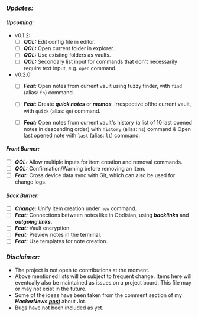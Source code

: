 ### ***Updates:***

#### ***Upcoming:***

- v0.1.2:
    - [ ] ***QOL:*** Edit config file in editor.
    - [ ] ***QOL:*** Open current folder in explorer.
    - [ ] ***QOL:*** Use existing folders as vaults.
    - [ ] ***QOL:*** Secondary list input for commands that don't necessarily require text input, e.g. `open` command.
    
- v0.2.0:
    - [ ] ***Feat:*** Open notes from current vault using fuzzy finder, with `find` (alias: `fn`) command.
    - [ ] ***Feat***: Create ***quick notes*** or ***memos***, irrespective ofthe current vault, with `quick` (alias: `qn`) command.
    - [ ] ***Feat:*** Open notes from current vault's history (a list of 10 last opened notes in descending order) with `history` (alias: `hs`) command & Open last opened note with `last` (alias: `lt`) command.


#### ***Front Burner:***

- [ ] ***QOL:*** Allow multiple inputs for item creation and removal commands.
- [ ] ***QOL:*** Confirmation/Warning before removing an item.
- [ ] ***Feat:*** Cross device data sync with Git, which can also be used for change logs.

#### ***Back Burner:***

- [ ] ***Change:*** Unify item creation under `new` command.
- [ ] ***Feat:*** Connections between notes like in Obdisian, using ***backlinks*** and ***outgoing links***. 
- [ ] ***Feat:*** Vault encryption.
- [ ] ***Feat:*** Preview notes in the terminal.
- [ ] ***Feat:*** Use templates for note creation.

### ***Disclaimer:***

- The project is not open to contributions at the moment.
- Above mentioned lists will be subject to frequent change. Items here will eventually also be maintained as issues on a project board. This file may or may not exist in the future.
- Some of the ideas have been taken from the comment section of my ***HackerNews*** [***post***](https://news.ycombinator.com/item?id=32962524) about Jot.  
- Bugs have not been included as yet.